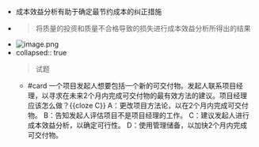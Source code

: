 - 成本效益分析有助于确定最节约成本的纠正措施
- > 将质量的投资和质量不合格导致的损失进行成本效益分析所得出的结果
- ![image.png](../assets/image_1747835988053_0.png)
- collapsed:: true
  > 试题
	- #card 一个项目发起人想要包括一个新的可交付物。发起人联系项目经理，以寻求在未来2个月内完成可交付物的最有效方法的建议。项目经理应该怎么做？{{cloze C}}
	  A：更改项目方法论，以在2个月内完成可交付物。
	  B：告知发起人评估项目不是项目经理的工作。
	  C：建议发起人进行成本效益分析，以确定可行性。
	  D：使用管理储备，以加快2个月内完成可交付物。